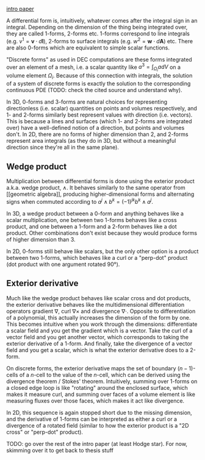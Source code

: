 [intro paper](https://doi.org/10.1016/j.jcp.2013.08.007)

A differential form is, intuitively, whatever comes after the integral sign
in an integral. Depending on the dimension of the thing being integrated over,
they are called 1-forms, 2-forms etc. 1-forms correspond to line integrals
(e.g. $v^1 = \mathbf{v} \cdot d\mathbf{l}$), 2-forms to surface integrals (e.g. $w^2 = \mathbf{w} \cdot d\mathbf{A}$) etc.
There are also 0-forms which are equivalent to simple scalar functions.

"Discrete forms" as used in DEC computations are these forms integrated over
an element of a mesh, i.e. a scalar quantity like $a^3 = \int_{\Omega_i} adV$
on a volume element $\Omega_i$. Because of this connection with integrals,
the solution of a system of discrete forms is exactly the solution to
the corresponding continuous PDE (TODO: check the cited source and understand why).

In 3D, 0-forms and 3-forms are natural choices for representing directionless
(i.e. scalar) quantities on points and volumes respectively,
and 1- and 2-forms similarly best represent values with
direction (i.e. vectors). This is because a lines and surfaces
(which 1- and 2-forms are integrated over) have a well-defined notion
of a direction, but points and volumes don't.
In 2D, there are no forms of higher dimension than 2, and 2-forms represent
area integrals (as they do in 3D, but without a meaningful direction
since they're all in the same plane).

## Wedge product

Multiplication between differential forms is done using the exterior product
a.k.a. wedge product, $\wedge$. It behaves similarly to the same operator from
[[geometric algebra]], producing higher-dimensional forms and alternating signs
when commuted according to $a^j \wedge b^k = (-1)^{jk}b^k \wedge a^j$.

In 3D, a wedge product between a 0-form and anything behaves like a scalar
multiplication, one between two 1-forms behaves like a cross product,
and one between a 1-form and a 2-form behaves like a dot product.
Other combinations don't exist because they would produce forms of higher
dimension than 3.

In 2D, 0-forms still behave like scalars, but the only other option
is a product between two 1-forms, which behaves like a curl or a
"perp-dot" product (dot product with one argument rotated 90°).

## Exterior derivative

Much like the wedge product behaves like scalar cross and dot products,
the exterior derivative behaves like the multidimensional differentiation
operators gradient $\nabla$, curl $\nabla \times$ and divergence $\nabla \cdot$.
Opposite to differentiation of a polynomial, this actually increases the dimension
of the form by one. This becomes intuitive when you work through the dimensions:
differentiate a scalar field and you get the gradient which is a vector.
Take the curl of a vector field and you get another vector, which corresponds
to taking the exterior derivative of a 1-form. And finally, take the divergence
of a vector field and you get a scalar, which is what the exterior derivative
does to a 2-form.

On discrete forms, the exterior derivative maps the set of boundary
$(n-1)$-cells of a $n$-cell to the value of the $n$-cell, which can be derived
using the divergence theorem / Stokes' theorem. Intuitively, summing over
1-forms on a closed edge loop is like "rotating" around the enclosed surface,
which makes it measure curl, and summing over faces of a volume element is
like measuring fluxes over those faces, which makes it act like divergence.

In 2D, this sequence is again stopped short due to the missing dimension,
and the derivative of 1-forms can be interpreted as either a curl or
a divergence of a rotated field (similar to how the exterior product
is a "2D cross" or "perp-dot" product).


TODO: go over the rest of the intro paper (at least Hodge star).
For now, skimming over it to get back to thesis stuff